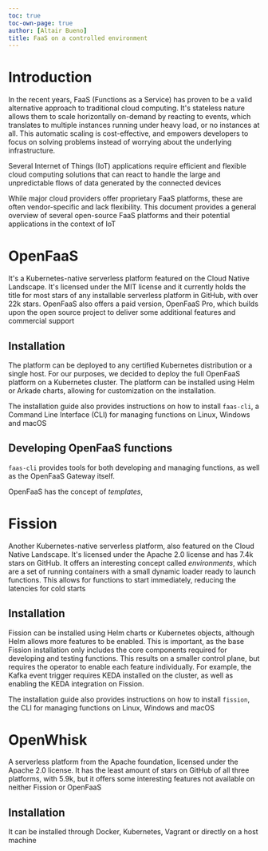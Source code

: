 ```yaml
---
toc: true
toc-own-page: true
author: [Altair Bueno]
title: FaaS on a controlled environment
---
```


<!--
Informe de evaluación de plataformas de función como servicio en un entorno controlado

Al contrario que los sistemas de computación tradicionales, como los sistemas
cloud, la computación sin servidor, también conocida como función como servicio,
presenta un cambio de paradigma en el que las aplicaciones y sus funciones son
instanciadas y ejecutadas únicamente cuando éstas son invocadas. Esto no sólo
permite liberar los recursos de las infraestructuras cuando no se requiera un
uso de las aplicaciones, sino también un auto-escalado de las aplicaciones en
momentos de necesidad, lo que conlleva a un uso eficiente de recursos. En el
contexto del Internet de las Cosas (IoT) donde paradigmas con recursos limitados
como la computación en el borde (edge computing) juegan un papel muy importante
para el desarrollo de aplicaciones con requisitos de baja latencia, la
computación sin servidor se presenta como una tecnología prometedora. El
presente proyecto pretender estudiar la adopción y las limitaciones de la
computación sin servidor en este contexto. En primer lugar, el estudiante
realizará una aplicación IoT para validar la tecnología, y posteriormente, a
partir de los conocimientos adquiridos, adaptará el framework Kafka-ML del grupo
de investigación ERTIS para el uso de computación sin servidor. Kafka-ML es un
proyecto de código abierto para la gestión completa del ciclo de vida de
aplicaciones de aprendizaje automático a través de flujos continuos de datos.
La perfecta integración de las mencionadas tecnologías permitirá el desarrollo
de aplicaciones IoT y aprendizaje automático adaptadas a las necesidades de cada
momento.

---

recursos:
  - https://dl.acm.org/doi/10.1145/3565382.3565878
notas:
  - Debería separar fission, openfaas etc por secciones? CLI, instalación, UX, rendimiento....
    - CLI
    - Instalación
    - UX
    - Rendimiento
    - Triggers
    - Features diferenciadoras
  - Deberían ser minimo 6 páginas del template

-->

# Introduction

In the recent years, FaaS (Functions as a Service) has proven to be a valid
alternative approach to traditional cloud computing. It's stateless nature
allows them to scale horizontally on-demand by reacting to events, which
translates to multiple instances running under heavy load, or no instances at
all. This automatic scaling is cost-effective, and empowers developers to focus
on solving problems instead of worrying about the underlying infrastructure.

Several Internet of Things (IoT) applications require efficient and flexible
cloud computing solutions that can react to handle the large and unpredictable
flows of data generated by the connected devices

While major cloud providers offer proprietary FaaS platforms, these are often
vendor-specific and lack flexibility. This document provides a general overview
of several open-source FaaS platforms and their potential applications in the
context of IoT

# OpenFaaS

It's a Kubernetes-native serverless platform featured on the Cloud Native
Landscape. It's licensed under the MIT license and it currently holds the title
for most stars of any installable serverless platform in GitHub, with over 22k
stars. OpenFaaS also offers a paid version, OpenFaaS Pro, which builds upon the
open source project to deliver some additional features and commercial support

## Installation

The platform can be deployed to any certified Kubernetes distribution or a
single host. For our purposes, we decided to deploy the full OpenFaaS platform
on a Kubernetes cluster. The platform can be installed using Helm or Arkade
charts, allowing for customization on the installation.

The installation guide also provides instructions on how to install `faas-cli`,
a Command Line Interface (CLI) for managing functions on Linux, Windows and
macOS

<!--TODO More information about the CLI-->

## Developing OpenFaaS functions

`faas-cli` provides tools for both developing and managing functions, as well as
the OpenFaaS Gateway itself.

OpenFaaS has the concept of _templates_,

<!-- TODO: Explore more the idea of templates -->

<!--
OpenFaaS also provides a CLI, a single available for Linux, Windows and macOS.
It provides tools for both developing and managing functions, as well as the
stack itself.
-->

# Fission

Another Kubernetes-native serverless platform, also featured on the Cloud Native
Landscape. It's licensed under the Apache 2.0 license and has 7.4k stars on
GitHub. It offers an interesting concept called _environments_, which are a set
of running containers with a small dynamic loader ready to launch functions.
This allows for functions to start immediately, reducing the latencies for cold
starts

## Installation

Fission can be installed using Helm charts or Kubernetes objects, although Helm
allows more features to be enabled. This is important, as the base Fission
installation only includes the core components required for developing and
testing functions. This results on a smaller control plane, but requires the
operator to enable each feature individually. For example, the Kafka event
trigger requires KEDA installed on the cluster, as well as enabling the KEDA
integration on Fission.

The installation guide also provides instructions on how to install `fission`,
the CLI for managing functions on Linux, Windows and macOS

<!--TODO More information about the CLI-->

# OpenWhisk

A serverless platform from the Apache foundation, licensed under the Apache 2.0
license. It has the least amount of stars on GitHub of all three platforms, with
5.9k, but it offers some interesting features not available on neither Fission
or OpenFaaS

## Installation

It can be installed through Docker, Kubernetes, Vagrant or directly on a host
machine
